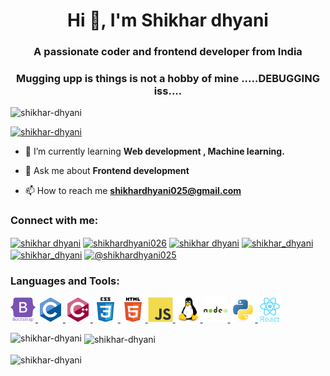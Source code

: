 <h1 align="center">Hi 👋, I'm Shikhar dhyani</h1>
<h3 align="center">A passionate coder and frontend developer from India</h3>
<h3 align="center">Mugging upp is things is not a hobby of mine .....DEBUGGING iss....</h3>

<p align="left"> <img src="https://komarev.com/ghpvc/?username=shikhar-dhyani&label=Profile%20views&color=0e75b6&style=flat" alt="shikhar-dhyani" /> </p>

<p align="left"> <a href="https://github.com/ryo-ma/github-profile-trophy"><img src="https://github-profile-trophy.vercel.app/?username=shikhar-dhyani" alt="shikhar-dhyani" /></a> </p>

- 🌱 I’m currently learning **Web development , Machine learning.**


- 💬 Ask me about **Frontend development**                                            

- 📫 How to reach me **shikhardhyani025@gmail.com**

<h3 align="left">Connect with me:</h3>
<p align="left">
<a href="https://linkedin.com/in/shikhar dhyani" target="blank"><img align="center" src="https://raw.githubusercontent.com/rahuldkjain/github-profile-readme-generator/master/src/images/icons/Social/linked-in-alt.svg" alt="shikhar dhyani" height="30" width="40" /></a>
<a href="https://instagram.com/shikhardhyani026" target="blank"><img align="center" src="https://raw.githubusercontent.com/rahuldkjain/github-profile-readme-generator/master/src/images/icons/Social/instagram.svg" alt="shikhardhyani026" height="30" width="40" /></a>
<a href="https://www.youtube.com/c/shikhar dhyani" target="blank"><img align="center" src="https://raw.githubusercontent.com/rahuldkjain/github-profile-readme-generator/master/src/images/icons/Social/youtube.svg" alt="shikhar dhyani" height="30" width="40" /></a>
<a href="https://www.codechef.com/users/shikhar_dhyani" target="blank"><img align="center" src="https://cdn.jsdelivr.net/npm/simple-icons@3.1.0/icons/codechef.svg" alt="shikhar_dhyani" height="30" width="40" /></a>
<a href="https://www.leetcode.com/shikhar_dhyani" target="blank"><img align="center" src="https://raw.githubusercontent.com/rahuldkjain/github-profile-readme-generator/master/src/images/icons/Social/leet-code.svg" alt="shikhar_dhyani" height="30" width="40" /></a>
<a href="https://www.hackerearth.com/@shikhardhyani025" target="blank"><img align="center" src="https://raw.githubusercontent.com/rahuldkjain/github-profile-readme-generator/master/src/images/icons/Social/hackerearth.svg" alt="@shikhardhyani025" height="30" width="40" /></a>
</p>

<h3 align="left">Languages and Tools:</h3>
<p align="left"> <a href="https://getbootstrap.com" target="_blank" rel="noreferrer"> <img src="https://raw.githubusercontent.com/devicons/devicon/master/icons/bootstrap/bootstrap-plain-wordmark.svg" alt="bootstrap" width="40" height="40"/> </a> <a href="https://www.cprogramming.com/" target="_blank" rel="noreferrer"> <img src="https://raw.githubusercontent.com/devicons/devicon/master/icons/c/c-original.svg" alt="c" width="40" height="40"/> </a> <a href="https://www.w3schools.com/cpp/" target="_blank" rel="noreferrer"> <img src="https://raw.githubusercontent.com/devicons/devicon/master/icons/cplusplus/cplusplus-original.svg" alt="cplusplus" width="40" height="40"/> </a> <a href="https://www.w3schools.com/css/" target="_blank" rel="noreferrer"> <img src="https://raw.githubusercontent.com/devicons/devicon/master/icons/css3/css3-original-wordmark.svg" alt="css3" width="40" height="40"/> </a> <a href="https://www.w3.org/html/" target="_blank" rel="noreferrer"> <img src="https://raw.githubusercontent.com/devicons/devicon/master/icons/html5/html5-original-wordmark.svg" alt="html5" width="40" height="40"/> </a> <a href="https://developer.mozilla.org/en-US/docs/Web/JavaScript" target="_blank" rel="noreferrer"> <img src="https://raw.githubusercontent.com/devicons/devicon/master/icons/javascript/javascript-original.svg" alt="javascript" width="40" height="40"/> </a> <a href="https://www.linux.org/" target="_blank" rel="noreferrer"> <img src="https://raw.githubusercontent.com/devicons/devicon/master/icons/linux/linux-original.svg" alt="linux" width="40" height="40"/> </a> <a href="https://nodejs.org" target="_blank" rel="noreferrer"> <img src="https://raw.githubusercontent.com/devicons/devicon/master/icons/nodejs/nodejs-original-wordmark.svg" alt="nodejs" width="40" height="40"/> </a> <a href="https://www.python.org" target="_blank" rel="noreferrer"> <img src="https://raw.githubusercontent.com/devicons/devicon/master/icons/python/python-original.svg" alt="python" width="40" height="40"/> </a> <a href="https://reactjs.org/" target="_blank" rel="noreferrer"> <img src="https://raw.githubusercontent.com/devicons/devicon/master/icons/react/react-original-wordmark.svg" alt="react" width="40" height="40"/> </a> </p>

<p><img align="left" src="https://github-readme-stats.vercel.app/api/top-langs?username=shikhar-dhyani&show_icons=true&locale=en&layout=compact" alt="shikhar-dhyani" /></p>

<p>&nbsp;<img align="center" src="https://github-readme-stats.vercel.app/api?username=shikhar-dhyani&show_icons=true&locale=en" alt="shikhar-dhyani" /></p>

<p><img align="center" src="https://github-readme-streak-stats.herokuapp.com/?user=shikhar-dhyani&" alt="shikhar-dhyani" /></p>
